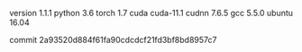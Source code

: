 version 1.1.1
python 3.6
torch 1.7
cuda cuda-11.1
cudnn 7.6.5
gcc 5.5.0
ubuntu 16.04

commit 2a93520d884f61fa90cdcdcf21fd3bf8bd8957c7